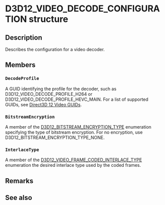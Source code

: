 # D3D12_VIDEO_DECODE_CONFIGURATION structure

## Description

Describes the configuration for a video decoder.

## Members

### `DecodeProfile`

A GUID identifying the profile for the decoder, such as D3D12\_VIDEO\_DECODE\_PROFILE\_H264 or D3D12\_VIDEO\_DECODE\_PROFILE\_HEVC\_MAIN. For a list of supported GUIDs, see [Direct3D 12 Video GUIDs](https://learn.microsoft.com/windows/desktop/medfound/direct3d-12-video-guids).

### `BitstreamEncryption`

A member of the [D3D12\_BITSTREAM\_ENCRYPTION\_TYPE](https://learn.microsoft.com/windows/win32/api/d3d12video/ne-d3d12video-d3d12_bitstream_encryption_type) enumeration specifying the type of bitstream encryption. For no encryption, use D3D12\_BITSTREAM\_ENCRYPTION\_TYPE\_NONE.

### `InterlaceType`

A member of the [D3D12\_VIDEO\_FRAME\_CODED\_INTERLACE\_TYPE](https://learn.microsoft.com/windows/win32/api/d3d12video/ne-d3d12video-d3d12_video_frame_coded_interlace_type) enumeration the desired interlace type used by the coded frames.

## Remarks

## See also